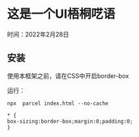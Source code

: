 # 这是一个UI梧桐呓语

时间：2022年2月28日

## 安装

使用本框架之前，请在CSS中开启border-box

运行：

`
npx  parcel index.html --no-cache
`

```angular2html
* {
box-sizing:border-box;margin:0;padding:0;
}
```
